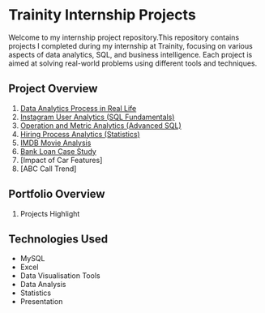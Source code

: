 # Trainity Internship Projects

Welcome to my internship project repository.This repository contains projects I completed during my internship at Trainity, focusing on various aspects of data analytics, SQL, and business intelligence. Each project is aimed at solving real-world problems using different tools and techniques.

## Project Overview

1. [Data Analytics Process in Real Life](https://github.com/Shivi2599/Trainity-Internship-Projects/blob/main/Data%20Analytics%20Process%20-%20Application%20in%20Real%20Life%20Scenario/ReadMe.md) 
2. [Instagram User Analytics (SQL Fundamentals)](https://github.com/Shivi2599/Trainity-Internship-Projects/edit/main/Instagram_User_Analytics/ReadMe.md)
3. [Operation and Metric Analytics (Advanced SQL)](https://github.com/Shivi2599/Trainity-Internship-Projects/blob/main/Operation_Analytics_and_Investigating_Metric_Spike/ReadMe.md)
4. [Hiring Process Analytics (Statistics)](https://github.com/Shivi2599/Trainity-Internship-Projects/blob/main/Hiring%20Process%20Analytics/ReadMe.md)
5. [IMDB Movie Analysis](https://github.com/Shivi2599/Trainity-Internship-Projects/blob/main/IMDB_Movie_Analysis/ReadMe.md)
6. [Bank Loan Case Study](https://github.com/Shivi2599/Trainity-Internship-Projects/blob/main/Bank_Loan_Case_Study/ReadMe.md)
7. [Impact of Car Features]
8. [ABC Call Trend]

## Portfolio Overview

1. Projects Highlight

## Technologies Used

- MySQL
- Excel
- Data Visualisation Tools
- Data Analysis
- Statistics
- Presentation
